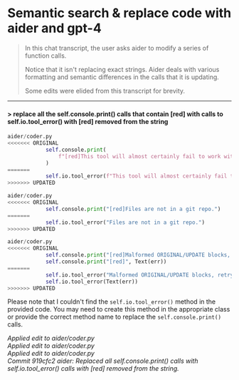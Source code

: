 # Semantic search & replace code with aider and gpt-4

> In this chat transcript, the user asks aider to modify a series of function calls. 
>
> Notice that it isn't replacing exact strings.
> Aider deals with various formatting and semantic differences in the calls that it is updating.
>
> Some edits were elided from this transcript for brevity.

---

#### > replace all the self.console.print() calls that contain [red] with calls to self.io.tool_error() with [red] removed from the string

```python
aider/coder.py
<<<<<<< ORIGINAL
            self.console.print(
                f"[red]This tool will almost certainly fail to work with {main_model}"
            )
=======
            self.io.tool_error(f"This tool will almost certainly fail to work with {main_model}")
>>>>>>> UPDATED
```

```python
aider/coder.py
<<<<<<< ORIGINAL
            self.console.print("[red]Files are not in a git repo.")
=======
            self.io.tool_error("Files are not in a git repo.")
>>>>>>> UPDATED
```

```python
aider/coder.py
<<<<<<< ORIGINAL
            self.console.print("[red]Malformed ORIGINAL/UPDATE blocks, retrying...")
            self.console.print("[red]", Text(err))
=======
            self.io.tool_error("Malformed ORIGINAL/UPDATE blocks, retrying...")
            self.io.tool_error(Text(err))
>>>>>>> UPDATED
```

Please note that I couldn't find the `self.io.tool_error()` method in the provided code. You may need to create this method in the appropriate class or provide the correct method name to replace the `self.console.print()` calls.

*Applied edit to aider/coder.py*  
*Applied edit to aider/coder.py*  
*Applied edit to aider/coder.py*  
*Commit 919cfc2 aider: Replaced all self.console.print() calls with self.io.tool_error() calls with [red] removed from the string.*  


